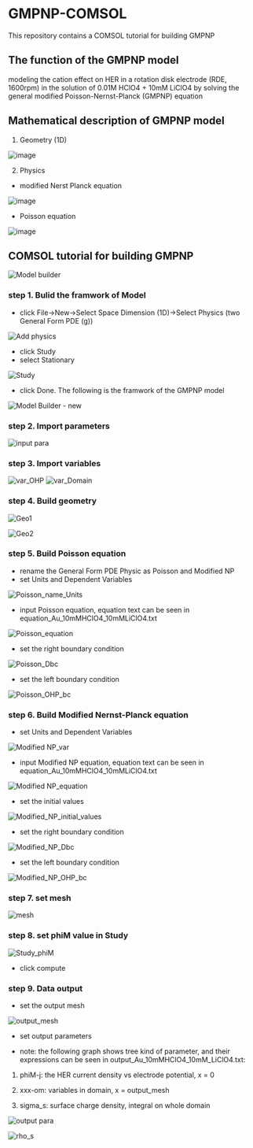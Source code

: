 # GMPNP-COMSOL

This repository contains a COMSOL tutorial for building GMPNP

## The function of the GMPNP model

modeling the cation effect on HER in a rotation disk electrode (RDE, 1600rpm) in the solution of 0.01M HClO4 + 10mM LiClO4  by solving the general modified Poisson-Nernst-Planck (GMPNP) equation

## Mathematical description of GMPNP model

1) Geometry (1D)

![image](https://user-images.githubusercontent.com/117021555/198882301-0a9a6ff0-23ae-4a97-acf3-f65a16cb90ba.png)


2) Physics


- modified Nerst Planck equation

![image](https://user-images.githubusercontent.com/117021555/198883265-1b86c98b-2969-429b-8087-7becb761bc1f.png)


- Poisson equation
 
![image](https://user-images.githubusercontent.com/117021555/198882973-dafb95fd-a0d9-4b9a-b3af-c83b18fed03f.png)



## COMSOL tutorial for building GMPNP


![Model builder](https://user-images.githubusercontent.com/117021555/200847887-9036ca52-2161-47f5-b8f8-61a80a19095f.png)

### step 1. Bulid the framwork of Model

- click File->New->Select Space Dimension (1D)->Select Physics (two General Form PDE (g))

![Add physics](https://user-images.githubusercontent.com/117021555/200848691-55a4db09-687e-47c6-9aad-8fd064c17669.png)

- click Study
- select Stationary

![Study](https://user-images.githubusercontent.com/117021555/200849243-efe4d564-e4cc-4be6-81f0-2ddf61ca10a7.png)

- click Done. The following is the framwork of the GMPNP model

![Model Builder - new](https://user-images.githubusercontent.com/117021555/200849608-e266789e-59cb-4a44-b2ef-4225de20aa23.png)

### step 2. Import parameters

![input para](https://user-images.githubusercontent.com/117021555/200851487-93c60912-8f96-49a0-b3bd-4a9238457842.png)

### step 3. Import variables

![var_OHP](https://user-images.githubusercontent.com/117021555/200855128-9d09a78e-d395-464e-8ebc-69acb0d3b885.png)
![var_Domain](https://user-images.githubusercontent.com/117021555/200855172-8cc1a4c6-05f1-4968-8ba5-d77908658964.png)

### step 4. Build geometry

![Geo1](https://user-images.githubusercontent.com/117021555/200856283-20f42bec-310e-461c-b960-4cd09aa8c08d.png)

![Geo2](https://user-images.githubusercontent.com/117021555/200856827-0c24995f-c6b8-48b8-a926-0df17e6a1730.png)

### step 5. Build Poisson equation
- rename the General Form PDE Physic as Poisson and Modified NP
- set Units and Dependent Variables

![Poisson_name_Units](https://user-images.githubusercontent.com/117021555/200858501-4889f85f-2706-424d-8385-ea04f8dae3e5.png)

- input Poisson equation, equation text can be seen in equation_Au_10mMHClO4_10mMLiClO4.txt

![Poisson_equation](https://user-images.githubusercontent.com/117021555/200859099-c060066f-3468-4aec-adc4-21c2f4533dff.png)

- set the right boundary condition

![Poisson_Dbc](https://user-images.githubusercontent.com/117021555/200860386-9ecd1801-f75f-41e7-87f8-c7b433e0a8d2.png)

- set the left boundary condition

![Poisson_OHP_bc](https://user-images.githubusercontent.com/117021555/200861196-703f365f-7f0f-4c04-8910-c917cb9d8360.png)


### step 6. Build Modified Nernst-Planck equation

- set Units and Dependent Variables

![Modified NP_var](https://user-images.githubusercontent.com/117021555/200862344-48244543-9a39-4ea5-af20-04203ddd730c.png)

- input Modified NP equation, equation text can be seen in equation_Au_10mMHClO4_10mMLiClO4.txt

![Modified NP_equation](https://user-images.githubusercontent.com/117021555/200862929-867e4497-24e7-4571-b42e-1f45adaa0af2.png)

- set the initial values

![Modified_NP_initial_values](https://user-images.githubusercontent.com/117021555/200865134-136e52e5-1359-4cb8-a5cc-5f8e273e617c.png)

- set the right boundary condition

![Modified_NP_Dbc](https://user-images.githubusercontent.com/117021555/200865693-fd3c1566-f94e-4446-ab82-8a555e582e45.png)

- set the left boundary condition

![Modified_NP_OHP_bc](https://user-images.githubusercontent.com/117021555/200866135-24ac0d1e-bdf1-4038-9208-62ecabcb09b3.png)


### step 7. set mesh

![mesh](https://user-images.githubusercontent.com/117021555/200867083-0bd624bc-2603-49fd-92fb-cf3bb3cc0738.png)


### step 8. set phiM value in Study

![Study_phiM](https://user-images.githubusercontent.com/117021555/200867825-158e635d-373b-4578-9c89-80139c29b080.png)

- click compute

### step 9. Data output

- set the output mesh

![output_mesh](https://user-images.githubusercontent.com/117021555/200869902-2f5bf08a-9d9a-4847-a17a-e0cf4034f018.png)

- set output parameters

- note: the following graph shows tree kind of parameter, and their expressions can be seen in output_Au_10mMHClO4_10mM_LiClO4.txt:

1. phiM-j: the HER current density vs electrode potential, x = 0

2. xxx-om: variables in domain, x = output_mesh

3. sigma_s: surface charge density, integral on whole domain

![output para](https://user-images.githubusercontent.com/117021555/200870686-9b47a4c1-c56b-437a-a7d3-800dc095cad9.png)

![rho_s](https://user-images.githubusercontent.com/117021555/200872305-ef55ce06-11e3-41f8-b911-707242957021.png)






